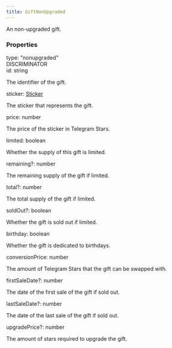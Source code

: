 ```yaml
---
title: GiftNonUpgraded
---
```


An non-upgraded gift.


### Properties

<div class="flex flex-col gap-3"><div><div class="flex gap-2"><div class="font-mono p" id="p_type" data-anchor><span class="font-bold">type</span><span class="opacity-50">:</span> <span>&quot;nonupgraded&quot;</span></div><div class="flex items-center"><div class="bg-dbt px-1.5 rounded-md select-none text-fgt text-[10px]">DISCRIMINATOR</div></div></div></div><div><div class="flex gap-2"><div class="font-mono p" id="p_id" data-anchor><span class="font-bold">id</span><span class="opacity-50">:</span> <span>string</span></div></div><div class="pl-3"><div class="no-margin">

The identifier of the gift.

</div></div></div><div><div class="flex gap-2"><div class="font-mono p" id="p_sticker" data-anchor><span class="font-bold">sticker</span><span class="opacity-50">:</span> <a href="/types/sticker"  >Sticker</a></div></div><div class="pl-3"><div class="no-margin">

The sticker that represents the gift.

</div></div></div><div><div class="flex gap-2"><div class="font-mono p" id="p_price" data-anchor><span class="font-bold">price</span><span class="opacity-50">:</span> <span>number</span></div></div><div class="pl-3"><div class="no-margin">

The price of the sticker in Telegram Stars.

</div></div></div><div><div class="flex gap-2"><div class="font-mono p" id="p_limited" data-anchor><span class="font-bold">limited</span><span class="opacity-50">:</span> <span>boolean</span></div></div><div class="pl-3"><div class="no-margin">

Whether the supply of this gift is limited.

</div></div></div><div><div class="flex gap-2"><div class="font-mono p" id="p_remaining" data-anchor><span class="font-bold">remaining</span><span class="opacity-50"><span title="Optional" class="cursor-help">?</span>:</span> <span>number</span></div></div><div class="pl-3"><div class="no-margin">

The remaining supply of the gift if limited.

</div></div></div><div><div class="flex gap-2"><div class="font-mono p" id="p_total" data-anchor><span class="font-bold">total</span><span class="opacity-50"><span title="Optional" class="cursor-help">?</span>:</span> <span>number</span></div></div><div class="pl-3"><div class="no-margin">

The total supply of the gift if limited.

</div></div></div><div><div class="flex gap-2"><div class="font-mono p" id="p_soldOut" data-anchor><span class="font-bold">soldOut</span><span class="opacity-50"><span title="Optional" class="cursor-help">?</span>:</span> <span>boolean</span></div></div><div class="pl-3"><div class="no-margin">

Whether the gift is sold out if limited.

</div></div></div><div><div class="flex gap-2"><div class="font-mono p" id="p_birthday" data-anchor><span class="font-bold">birthday</span><span class="opacity-50">:</span> <span>boolean</span></div></div><div class="pl-3"><div class="no-margin">

Whether the gift is dedicated to birthdays.

</div></div></div><div><div class="flex gap-2"><div class="font-mono p" id="p_conversionPrice" data-anchor><span class="font-bold">conversionPrice</span><span class="opacity-50">:</span> <span>number</span></div></div><div class="pl-3"><div class="no-margin">

The amount of Telegram Stars that the gift can be swapped with.

</div></div></div><div><div class="flex gap-2"><div class="font-mono p" id="p_firstSaleDate" data-anchor><span class="font-bold">firstSaleDate</span><span class="opacity-50"><span title="Optional" class="cursor-help">?</span>:</span> <span>number</span></div></div><div class="pl-3"><div class="no-margin">

The date of the first sale of the gift if sold out.

</div></div></div><div><div class="flex gap-2"><div class="font-mono p" id="p_lastSaleDate" data-anchor><span class="font-bold">lastSaleDate</span><span class="opacity-50"><span title="Optional" class="cursor-help">?</span>:</span> <span>number</span></div></div><div class="pl-3"><div class="no-margin">

The date of the last sale of the gift if sold out.

</div></div></div><div><div class="flex gap-2"><div class="font-mono p" id="p_upgradePrice" data-anchor><span class="font-bold">upgradePrice</span><span class="opacity-50"><span title="Optional" class="cursor-help">?</span>:</span> <span>number</span></div></div><div class="pl-3"><div class="no-margin">

The amount of stars required to upgrade the gift.

</div></div></div></div>

